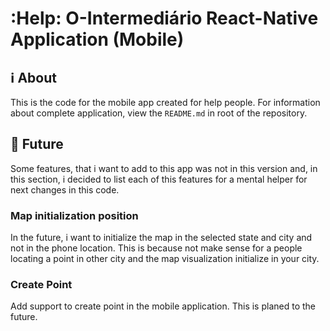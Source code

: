 # :Help: O-Intermediário React-Native Application (Mobile)

## :information_source: About

This is the code for the mobile app created for help people. For information about complete application, view the `README.md` in root of the repository.

## :flags: Future

Some features, that i want to add to this app was not in this version and, in this section, i decided to list each of this features for a mental helper for next changes in this code.

### Map initialization position

In the future, i want to initialize the map in the selected state and city and not in the phone location. This is because not make sense for a people locating a point in other city and the map visualization initialize in your city.

### Create Point

Add support to create point in the mobile application. This is planed to the future.
